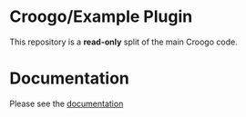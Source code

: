 # Croogo/Example Plugin

This repository is a **read-only** split of the main Croogo code.

# Documentation

Please see the [documentation](http://docs.vamshop.com/3.0)
